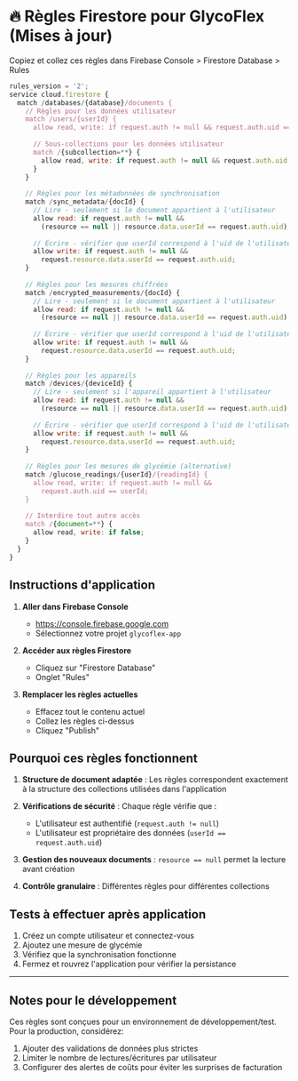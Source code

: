 # 🔥 Règles Firestore pour GlycoFlex (Mises à jour)

Copiez et collez ces règles dans Firebase Console > Firestore Database > Rules

```javascript
rules_version = '2';
service cloud.firestore {
  match /databases/{database}/documents {
    // Règles pour les données utilisateur
    match /users/{userId} {
      allow read, write: if request.auth != null && request.auth.uid == userId;
      
      // Sous-collections pour les données utilisateur
      match /{subcollection=**} {
        allow read, write: if request.auth != null && request.auth.uid == userId;
      }
    }
    
    // Règles pour les métadonnées de synchronisation
    match /sync_metadata/{docId} {
      // Lire - seulement si le document appartient à l'utilisateur
      allow read: if request.auth != null && 
        (resource == null || resource.data.userId == request.auth.uid);
      
      // Écrire - vérifier que userId correspond à l'uid de l'utilisateur authentifié
      allow write: if request.auth != null && 
        request.resource.data.userId == request.auth.uid;
    }
    
    // Règles pour les mesures chiffrées
    match /encrypted_measurements/{docId} {
      // Lire - seulement si le document appartient à l'utilisateur
      allow read: if request.auth != null && 
        (resource == null || resource.data.userId == request.auth.uid);
      
      // Écrire - vérifier que userId correspond à l'uid de l'utilisateur authentifié
      allow write: if request.auth != null && 
        request.resource.data.userId == request.auth.uid;
    }
    
    // Règles pour les appareils
    match /devices/{deviceId} {
      // Lire - seulement si l'appareil appartient à l'utilisateur
      allow read: if request.auth != null && 
        (resource == null || resource.data.userId == request.auth.uid);
      
      // Écrire - vérifier que userId correspond à l'uid de l'utilisateur authentifié
      allow write: if request.auth != null && 
        request.resource.data.userId == request.auth.uid;
    }
    
    // Règles pour les mesures de glycémie (alternative)
    match /glucose_readings/{userId}/{readingId} {
      allow read, write: if request.auth != null && 
        request.auth.uid == userId;
    }
    
    // Interdire tout autre accès
    match /{document=**} {
      allow read, write: if false;
    }
  }
}
```

## Instructions d'application

1. **Aller dans Firebase Console**
   - https://console.firebase.google.com
   - Sélectionnez votre projet `glycoflex-app`

2. **Accéder aux règles Firestore**
   - Cliquez sur "Firestore Database"
   - Onglet "Rules"

3. **Remplacer les règles actuelles**
   - Effacez tout le contenu actuel
   - Collez les règles ci-dessus
   - Cliquez "Publish"

## Pourquoi ces règles fonctionnent

1. **Structure de document adaptée** : Les règles correspondent exactement à la structure des collections utilisées dans l'application
   
2. **Vérifications de sécurité** : Chaque règle vérifie que :
   - L'utilisateur est authentifié (`request.auth != null`)
   - L'utilisateur est propriétaire des données (`userId == request.auth.uid`)

3. **Gestion des nouveaux documents** : `resource == null` permet la lecture avant création

4. **Contrôle granulaire** : Différentes règles pour différentes collections

## Tests à effectuer après application

1. Créez un compte utilisateur et connectez-vous
2. Ajoutez une mesure de glycémie
3. Vérifiez que la synchronisation fonctionne
4. Fermez et rouvrez l'application pour vérifier la persistance

---

## Notes pour le développement

Ces règles sont conçues pour un environnement de développement/test. Pour la production, considérez:

1. Ajouter des validations de données plus strictes
2. Limiter le nombre de lectures/écritures par utilisateur
3. Configurer des alertes de coûts pour éviter les surprises de facturation
